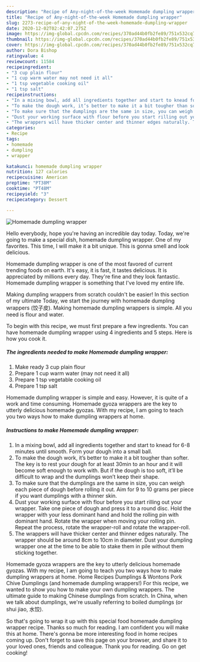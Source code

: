```yaml
---
description: "Recipe of Any-night-of-the-week Homemade dumpling wrapper"
title: "Recipe of Any-night-of-the-week Homemade dumpling wrapper"
slug: 2273-recipe-of-any-night-of-the-week-homemade-dumpling-wrapper
date: 2020-12-02T02:42:07.275Z
image: https://img-global.cpcdn.com/recipes/370ad44b0fb2fe89/751x532cq70/homemade-dumpling-wrapper-recipe-main-photo.jpg
thumbnail: https://img-global.cpcdn.com/recipes/370ad44b0fb2fe89/751x532cq70/homemade-dumpling-wrapper-recipe-main-photo.jpg
cover: https://img-global.cpcdn.com/recipes/370ad44b0fb2fe89/751x532cq70/homemade-dumpling-wrapper-recipe-main-photo.jpg
author: Dora Bishop
ratingvalue: 4
reviewcount: 11584
recipeingredient:
- "3 cup plain flour"
- "1 cup warm water may not need it all"
- "1 tsp vegetable cooking oil"
- "1 tsp salt"
recipeinstructions:
- "In a mixing bowl, add all ingredients together and start to knead for 6-8 minutes until smooth. Form your dough into a small ball."
- "To make the dough work, it’s better to make it a bit tougher than softer. The key is to rest your dough for at least 30min to an hour and it will become soft enough to work with. But if the dough is too soft, it’ll be difficult to wrap and the dumplings won’t keep their shape."
- "To make sure that the dumplings are the same in size, you can weigh each piece of dough before rolling it out. Aim for 9 to 10 grams per piece if you want dumplings with a thinner skin."
- "Dust your working surface with flour before you start rilling out your wrapper. Take one piece of dough and press it to a round disc. Hold the wrapper with your less dominant hand and hold the rolling pin with dominant hand. Rotate the wrapper when moving your rolling pin. Repeat the process, rotate the wrapper-roll and rotate the wrapper-roll."
- "The wrappers will have thicker center and thinner edges naturally. The wrapper should be around 8cm to 10cm in diameter. Dust your dumpling wrapper one at the time to be able to stake them in pile without them sticking together."
categories:
- Recipe
tags:
- homemade
- dumpling
- wrapper

katakunci: homemade dumpling wrapper 
nutrition: 127 calories
recipecuisine: American
preptime: "PT38M"
cooktime: "PT48M"
recipeyield: "3"
recipecategory: Dessert

---
```



![Homemade dumpling wrapper](https://img-global.cpcdn.com/recipes/370ad44b0fb2fe89/751x532cq70/homemade-dumpling-wrapper-recipe-main-photo.jpg)

Hello everybody, hope you're having an incredible day today. Today, we're going to make a special dish, homemade dumpling wrapper. One of my favorites. This time, I will make it a bit unique. This is gonna smell and look delicious.

Homemade dumpling wrapper is one of the most favored of current trending foods on earth. It's easy, it is fast, it tastes delicious. It is appreciated by millions every day. They're fine and they look fantastic. Homemade dumpling wrapper is something that I've loved my entire life.

Making dumpling wrappers from scratch couldn&#39;t be easier! In this section of my ultimate Today, we start the journey with homemade dumpling wrappers (饺子皮). Making homemade dumpling wrappers is simple. All you need is flour and water.


To begin with this recipe, we must first prepare a few ingredients. You can have homemade dumpling wrapper using 4 ingredients and 5 steps. Here is how you cook it.

<!--inarticleads1-->

##### The ingredients needed to make Homemade dumpling wrapper:

1. Make ready 3 cup plain flour
1. Prepare 1 cup warm water (may not need it all)
1. Prepare 1 tsp vegetable cooking oil
1. Prepare 1 tsp salt


Homemade dumpling wrapper is simple and easy. However, it is quite of a work and time consuming. Homemade gyoza wrappers are the key to utterly delicious homemade gyozas. With my recipe, I am going to teach you two ways how to make dumpling wrappers at home. 

<!--inarticleads2-->

##### Instructions to make Homemade dumpling wrapper:

1. In a mixing bowl, add all ingredients together and start to knead for 6-8 minutes until smooth. Form your dough into a small ball.
1. To make the dough work, it’s better to make it a bit tougher than softer. The key is to rest your dough for at least 30min to an hour and it will become soft enough to work with. But if the dough is too soft, it’ll be difficult to wrap and the dumplings won’t keep their shape.
1. To make sure that the dumplings are the same in size, you can weigh each piece of dough before rolling it out. Aim for 9 to 10 grams per piece if you want dumplings with a thinner skin.
1. Dust your working surface with flour before you start rilling out your wrapper. Take one piece of dough and press it to a round disc. Hold the wrapper with your less dominant hand and hold the rolling pin with dominant hand. Rotate the wrapper when moving your rolling pin. Repeat the process, rotate the wrapper-roll and rotate the wrapper-roll.
1. The wrappers will have thicker center and thinner edges naturally. The wrapper should be around 8cm to 10cm in diameter. Dust your dumpling wrapper one at the time to be able to stake them in pile without them sticking together.


Homemade gyoza wrappers are the key to utterly delicious homemade gyozas. With my recipe, I am going to teach you two ways how to make dumpling wrappers at home. Home Recipes Dumplings &amp; Wontons Pork Chive Dumplings (and homemade dumpling wrappers!) For this recipe, we wanted to show you how to make your own dumpling wrappers. The ultimate guide to making Chinese dumplings from scratch. In China, when we talk about dumplings, we&#39;re usually referring to boiled dumplings (or shui jiao, 水饺). 

So that's going to wrap it up with this special food homemade dumpling wrapper recipe. Thanks so much for reading. I am confident you will make this at home. There's gonna be more interesting food in home recipes coming up. Don't forget to save this page on your browser, and share it to your loved ones, friends and colleague. Thank you for reading. Go on get cooking!
